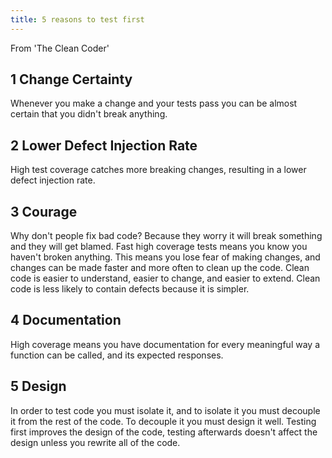 ```yaml
---
title: 5 reasons to test first
---
```


From 'The Clean Coder'

## 1 Change Certainty

Whenever you make a change and your tests pass you can be almost certain that you didn't break anything.

## 2 Lower Defect Injection Rate

High test coverage catches more breaking changes, resulting in a lower defect injection rate.

## 3 Courage

Why don't people fix bad code? Because they worry it will break something and they will get blamed. Fast high coverage tests means you know you haven't broken anything.
This means you lose fear of making changes, and changes can be made faster and more often to clean up the code.
Clean code is easier to understand, easier to change, and easier to extend. Clean code is less likely to contain defects because it is simpler.

## 4 Documentation 

High coverage means you have documentation for every meaningful way a function can be called, and its expected responses.

## 5 Design

In order to test code you must isolate it, and to isolate it you must decouple it from the rest of the code. To decouple it you must design it well. Testing first improves the design of the code, testing afterwards doesn't affect the design unless you rewrite all of the code.

